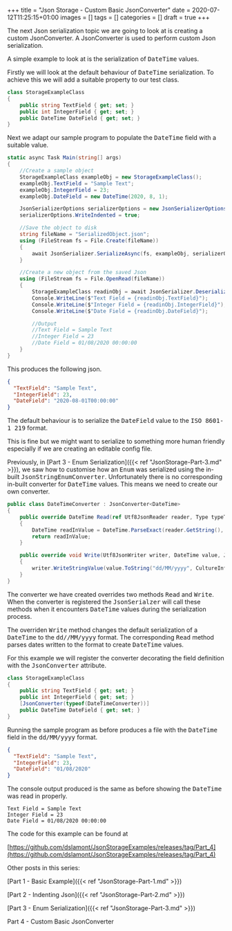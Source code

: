 +++
title = "Json Storage - Custom Basic JsonConverter"
date = 2020-07-12T11:25:15+01:00
images = []
tags = []
categories = []
draft = true
+++

The next Json serialization topic we are going to look at is creating a custom JsonConverter. A JsonConverter is used to perform custom Json serialization.

A simple example to look at is the serialization of <kbd>DateTime</kbd> values.

Firstly we will look at the default behaviour of <kbd>DateTime</kbd> serialization. To achieve this we will add a suitable property to our test class.
 
```csharp {hl_lines=[5],linenostart=1}
class StorageExampleClass
{
    public string TextField { get; set; }
    public int IntegerField { get; set; }
    public DateTime DateField { get; set; }
}
```

Next we adapt our sample program to populate the <kbd>DateTime</kbd> field with a suitable value.


``` csharp {hl_lines=[7,30],linenostart=1}
static async Task Main(string[] args)
{
    //Create a sample object
    StorageExampleClass exampleObj = new StorageExampleClass();
    exampleObj.TextField = "Sample Text";
    exampleObj.IntegerField = 23;
    exampleObj.DateField = new DateTime(2020, 8, 1);

    JsonSerializerOptions serializerOptions = new JsonSerializerOptions();
    serializerOptions.WriteIndented = true;

    //Save the object to disk
    string fileName = "SerializedObject.json";
    using (FileStream fs = File.Create(fileName))
    {
        await JsonSerializer.SerializeAsync(fs, exampleObj, serializerOptions);
    }

    //Create a new object from the saved Json
    using (FileStream fs = File.OpenRead(fileName))
    {
        StorageExampleClass readinObj = await JsonSerializer.DeserializeAsync<StorageExampleClass>(fs);
        Console.WriteLine($"Text Field = {readinObj.TextField}");
        Console.WriteLine($"Integer Field = {readinObj.IntegerField}");
        Console.WriteLine($"Date Field = {readinObj.DateField}");

        //Output
        //Text Field = Sample Text
        //Integer Field = 23
        //Date Field = 01/08/2020 00:00:00
    }
}
```
This produces the following json.

``` json {hl_lines=[4],linenostart=1}
{
  "TextField": "Sample Text",
  "IntegerField": 23,
  "DateField": "2020-08-01T00:00:00"
}
```

The default behaviour is to serialize the <kbd>DateField</kbd> value to the <kbd>ISO 8601-1 219</kbd> format.

This is fine but we might want to serialize to something more human friendly especially if we are creating an editable config file.

Previously, in [Part 3 - Enum Serialization]({{< ref "JsonStorage-Part-3.md" >}}), we saw how to customise how an <kbd>Enum</kbd> was serialized using the in-built <kbd>JsonStringEnumConverter</kbd>. Unfortunately there is no corresponding in-built converter for <kbd>DateTime</kbd> values. This means we need to create our own converter.

``` csharp {hl_lines=[7,30],linenostart=1}
public class DateTimeConverter : JsonConverter<DateTime>
{
    public override DateTime Read(ref Utf8JsonReader reader, Type typeToConvert, JsonSerializerOptions options)
    {
        DateTime readInValue = DateTime.ParseExact(reader.GetString(), "dd/MM/yyyy", CultureInfo.InvariantCulture);
        return readInValue;
    }

    public override void Write(Utf8JsonWriter writer, DateTime value, JsonSerializerOptions options)
    {
        writer.WriteStringValue(value.ToString("dd/MM/yyyy", CultureInfo.InvariantCulture));
    }
}
```

The converter we have created overrides two methods <kbd>Read</kbd> and <kbd>Write</kbd>. When the converter is registered the <kbd>JsonSerialzer</kbd> will call these methods when it encounters <kbd>DateTime</kbd> values during the serialization process.

The overriden <kbd>Write</kbd> method changes the default serialization of a <kbd>DateTime</kbd> to the <kbd>dd//MM/yyyy</kbd> format. The corresponding <kbd>Read</kbd> method parses dates written to the format to create <kbd>DateTime</kbd> values.

For this example we will register the converter decorating the field definition with the <kbd>JsonConverter</kbd> attribute.

```csharp {hl_lines=[5],linenostart=1}
class StorageExampleClass
{
    public string TextField { get; set; }
    public int IntegerField { get; set; }
    [JsonConverter(typeof(DateTimeConverter))]
    public DateTime DateField { get; set; }
}
```

Running the sample program as before produces a file with the <kbd>DateTime</kbd> field in the <kbd>dd/MM/yyyy</kbd> format.

``` json {hl_lines=[4],linenostart=1}
{
  "TextField": "Sample Text",
  "IntegerField": 23,
  "DateField": "01/08/2020"
}
```

The console output produced is the same as before showing the <kbd>DateTime</kbd> was read in properly.

``` text
Text Field = Sample Text
Integer Field = 23
Date Field = 01/08/2020 00:00:00
```

The code for this example can be found at 

[https://github.com/dslamont/JsonStorageExamples/releases/tag/Part_4](https://github.com/dslamont/JsonStorageExamples/releases/tag/Part_4) 

Other posts in this series:

[Part 1 - Basic Example]({{< ref "JsonStorage-Part-1.md" >}}) 

[Part 2 - Indenting Json]({{< ref "JsonStorage-Part-2.md" >}}) 

[Part 3 - Enum Serialization]({{< ref "JsonStorage-Part-3.md" >}}) 

Part 4 - Custom Basic JsonConverter